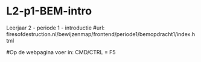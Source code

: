 # L2-p1-BEM-intro
Leerjaar 2 - periode 1 - introductie
#url: firesofdestruction.nl/bewijzenmap/frontend/periode1/bemopdracht1/index.html

#Op de webpagina voer in: CMD/CTRL = F5
 
